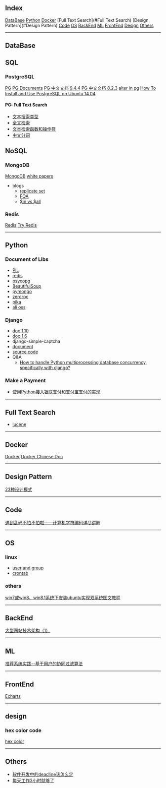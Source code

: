 ## Index
[DataBase](#DataBase)
[Python](#Python)
[Docker](#Docker)
[Full Text Search](#Full Text Search)
[Design Pattern](#Design Pattern)
[Code](#Code)
[OS](#OS)
[BackEnd](#BackEnd)
[ML](#ML)
[FrontEnd](#Frontend)
[Design](#Design)
[Others](#Others)

---
<a name="DataBase"></a>
## DataBase
## SQL
### PostgreSQL
[PG](https://www.postgresql.org/)
[PG Documents](https://www.postgresql.org/docs/)
[PG 中文文档 9.4.4](http://www.postgres.cn/document)
[PG 中文文档 8.2.3](http://www.yiibai.com/manual/postgresql/)
[alter in pg](https://www.postgresql.org/docs/9.1/static/sql-altertable.html)
[How To Install and Use PostgreSQL on Ubuntu 14.04](https://www.digitalocean.com/community/tutorials/how-to-install-and-use-postgresql-on-ubuntu-14-04)

#### PG: Full Text Search 
* [文本搜索类型](http://www.postgres.cn/docs/9.4/datatype-textsearch.html)
* [全文检索](http://www.postgres.cn/docs/9.4/textsearch-intro.html)
* [文本检索函数和操作符](http://www.postgres.cn/docs/9.4/functions-textsearch.html)
* [中文分词](http://blog.163.com/digoal@126/blog/static/163877040201422410175698/)

## NoSQL
### MongoDB
[MongoDB](https://www.mongodb.com/)
[white papers](https://www.mongodb.com/white-papers)
* blogs
  * [replicate set](http://snowolf.iteye.com/blog/1974747)
  * [FQA](http://shift-alt-ctrl.iteye.com/blog/2263285)
  * [$in vs $all](http://www.ttlsa.com/mongodb/mongodb-find-in-all/)

### Redis
[Redis](http://redis.io/)
[Try Redis](http://try.redis.io/)

---
<a name="Python"></a>
## Python
### Document of Libs
* [PIL](http://effbot.org/imagingbook/)
* [redis](https://pypi.python.org/pypi/redis/)
* [psycopg](http://initd.org/psycopg/docs/)
* [BeautifulSoup](https://www.crummy.com/software/BeautifulSoup/bs4/doc/)
* [pymongo](http://api.mongodb.com/python/current/index.html)
* [zerorpc](http://www.zerorpc.io)
* [pika](http://pika.readthedocs.io/en/0.10.0/)
* [ali oss](https://github.com/aliyun/aliyun-oss-python-sdk?spm=5176.doc32026.2.1.uaklxJ)

### Django
* [doc 1.10](https://docs.djangoproject.com/en/1.10/)
* [doc 1.6](http://django-chinese-docs-16.readthedocs.io/en/latest/)
*  django-simple-captcha
 * [document](https://django-simple-captcha.readthedocs.io/en/latest/index.html)
 * [source code](https://github.com/mbi/django-simple-captcha)
* Q&A
  * [How to handle Python multiprocessing database concurrency, specifically with django?](http://stackoverflow.com/questions/18261195/how-to-handle-python-multiprocessing-database-concurrency-specifically-with-dja)

### Make a Payment
* [使用Python接入银联支付和支付宝支付的实现 ](http://blog.csdn.net/cnweike/article/details/52669089)

---
<a name="Full Text Search"></a>
## Full Text Search
* [lucene](http://lucene.apache.org)

---
<a name="Docker"></a>
## Docker
[Docker](https://www.docker.com)
[Docker Chinese Doc](http://www.widuu.com/chinese_docker/installation/mac.html)

---
<a name="Design Pattern"></a>
## Design Pattern
[23种设计模式](http://blog.csdn.net/beijiguangyong/article/details/6010756)

---
<a name="Code"></a>
## Code
[遇到乱码不怕不怕啦——计算机字符编码详尽讲解](http://www.guokr.com/blog/763017/)

---
<a name="OS"></a>
## OS
### linux
* [user and group](http://blog.csdn.net/acuna1/article/details/8740088)
* [crontab](http://www.adminschoice.com/crontab-quick-reference)

### others
[win7或win8、win8.1系统下安装ubuntu实现双系统图文教程](http://www.jb51.net/os/windows/298507.html)

---
<a name="BackEnd"></a>
## BackEnd
[大型网站技术架构（1）](http://developer.51cto.com/art/201611/520717.htm)

---
<a name="ML"></a>
## ML
[推荐系统实践--基于用户的协同过滤算法](http://www.tuicool.com/articles/6vqyYfR)

---
<a name="FrontEnd"></a>
## FrontEnd
[Echarts](http://echarts.baidu.com/index.html)

---
<a name="Design"></a>
## design
### hex color code
[hex color](http://www.color-hex.com/)

---
<a name="Others"></a>
## Others
* [软件开发中的deadline该怎么定 ](http://blog.csdn.net/liveblog/article/details/51620184)
* [每天工作3小时就够了](http://blog.csdn.net/foruok/article/details/53633092)


